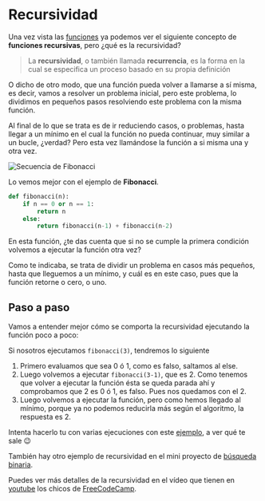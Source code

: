 # Recursividad

Una vez vista las [funciones](/15_Funciones/readme.md) ya podemos ver el siguiente concepto de **funciones recursivas**, pero ¿qué es la recursividad?

> La **recursividad**, o también llamada **recurrencia**, es la forma en la cual se especifica un proceso basado en su propia definición

O dicho de otro modo, que una función pueda volver a llamarse a sí misma, es decir, vamos a resolver un problema inicial, pero este problema, lo dividimos en pequeños pasos resolviendo este problema con la misma función.

Al final de lo que se trata es de ir reduciendo casos, o problemas, hasta llegar a un mínimo en el cual la función no pueda continuar, muy similar a un bucle, ¿verdad? Pero esta vez llamándose la función a si misma una y otra vez.

![Secuencia de Fibonacci](https://upload.wikimedia.org/wikipedia/commons/thumb/9/93/Fibonacci_spiral_34.svg/1920px-Fibonacci_spiral_34.svg.png)

Lo vemos mejor con el ejemplo de **Fibonacci**.

```Python
def fibonacci(n):
    if n == 0 or n == 1:
        return n
    else:
        return fibonacci(n-1) + fibonacci(n-2)
```

En esta función, ¿te das cuenta que si no se cumple la primera condición volvemos a ejecutar la función otra vez?

Como te indicaba, se trata de dividir un problema en casos más pequeños, hasta que lleguemos a un mínimo, y cuál es en este caso, pues que la función retorne o cero, o uno.

## Paso a paso

Vamos a entender mejor cómo se comporta la recursividad ejecutando la función poco a poco:

Si nosotros ejecutamos ```fibonacci(3)```, tendremos lo siguiente

1. Primero evaluamos que sea 0 ó 1, como es falso, saltamos al else.
2. Luego volvemos a ejecutar ```fibonacci(3-1)```, que es 2. Como tenemos que volver a ejecutar la función ésta se queda parada ahí y comprobamos que 2 es 0 ó 1, es falso.
Pues nos quedamos con el 2.
3. Luego volvemos a ejecutar la función, pero como hemos llegado al mínimo, porque ya no podemos reducirla más según el algoritmo, la respuesta es 2.

Intenta hacerlo tu con varias ejecuciones con este [ejemplo](/20_Recursividad/fibonacci.py), a ver qué te sale 😉

También hay otro ejemplo de recursividad en el mini proyecto de [búsqueda binaria](/98_Mini_Proyectos/busquedas_eficientes/busqueda_binaria.py).

Puedes ver más detalles de la recursividad en el vídeo que tienen en [youtube](https://youtu.be/DLikpfc64cA?t=11022) los chicos de [FreeCodeCamp](https://www.freecodecamp.org/learn/).